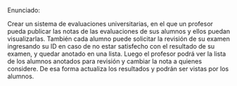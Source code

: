 Enunciado:

Crear un sistema de evaluaciones universitarias, en el que un profesor pueda publicar las notas de las  evaluaciones de sus alumnos y ellos puedan visualizarlas. También cada alumno puede solicitar la revisión de su examen ingresando su ID en caso de no estar satisfecho con el resultado de su examen, y quedar anotado en una lista. Luego el  profesor podrá ver la lista de los alumnos anotados para revisión y cambiar la nota a quienes considere. De esa forma actualiza los resultados y podrán ser vistas por los alumnos.
